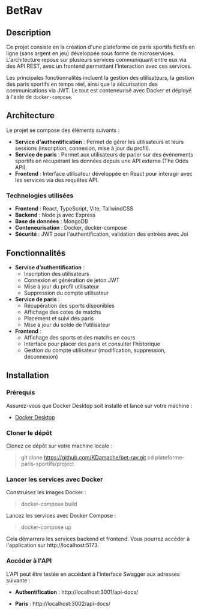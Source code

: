 # BetRav

## Description

Ce projet consiste en la création d'une plateforme de paris sportifs fictifs en ligne (sans argent en jeu) développée sous forme de microservices. L'architecture repose sur plusieurs services communiquant entre eux via des API REST, avec un frontend permettant l'interaction avec ces services.

Les principales fonctionnalités incluent la gestion des utilisateurs, la gestion des paris sportifs en temps réel, ainsi que la sécurisation des communications via JWT. Le tout est conteneurisé avec Docker et déployé à l'aide de `docker-compose`.

## Architecture

Le projet se compose des éléments suivants :

- **Service d'authentification** : Permet de gérer les utilisateurs et leurs sessions (inscription, connexion, mise à jour du profil).
- **Service de paris** : Permet aux utilisateurs de parier sur des événements sportifs en récupérant les données depuis une API externe (The Odds API).
- **Frontend** : Interface utilisateur développée en React pour interagir avec les services via des requêtes API.

### Technologies utilisées

- **Frontend** : React, TypeScript, Vite, TailwindCSS
- **Backend** : Node.js avec Express
- **Base de données** : MongoDB
- **Conteneurisation** : Docker, docker-compose
- **Sécurité** : JWT pour l'authentification, validation des entrées avec Joi

## Fonctionnalités

- **Service d’authentification** :
  - Inscription des utilisateurs
  - Connexion et génération de jeton JWT
  - Mise à jour du profil utilisateur
  - Suppression du compte utilisateur
- **Service de paris** :
  - Récupération des sports disponibles
  - Affichage des cotes de matchs
  - Placement et suivi des paris
  - Mise à jour du solde de l'utilisateur
- **Frontend** :
  - Affichage des sports et des matchs en cours
  - Interface pour placer des paris et consulter l’historique
  - Gestion du compte utilisateur (modification, suppression, déconnexion)

## Installation

### Prérequis

Assurez-vous que Docker Desktop soit installé et lancé sur votre machine :
- [Docker Desktop](https://www.docker.com/)

### Cloner le dépôt

Clonez ce dépôt sur votre machine locale :
> git clone https://github.com/KDamache/bet-rav.git 
> cd plateforme-paris-sportifs/project

### Lancer les services avec Docker
Construisez les images Docker :
> docker-compose build

Lancez les services avec Docker Compose :
> docker-compose up

Cela démarrera les services backend et frontend. 
Vous pourrez accéder à l'application sur http://localhost:5173.

### Accéder à l'API
L'API peut être testée en accédant à l'interface Swagger aux adresses suivante :
- **Authentification** :
http://localhost:3001/api-docs/

- **Paris** :
http://localhost:3002/api-docs/
